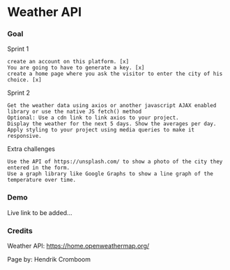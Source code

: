 # Weather API

### Goal

Sprint 1

    create an account on this platform. [x]
    You are going to have to generate a key. [x]
    create a home page where you ask the visitor to enter the city of his choice. [x]

Sprint 2

    Get the weather data using axios or another javascript AJAX enabled library or use the native JS fetch() method
    Optional: Use a cdn link to link axios to your project.
    Display the weather for the next 5 days. Show the averages per day.
    Apply styling to your project using media queries to make it responsive.

Extra challenges

    Use the API of https://unsplash.com/ to show a photo of the city they entered in the form.
    Use a graph library like Google Graphs to show a line graph of the temperature over time.

### Demo

Live link to be added...

### Credits

Weather API: https://home.openweathermap.org/

Page by: Hendrik Cromboom